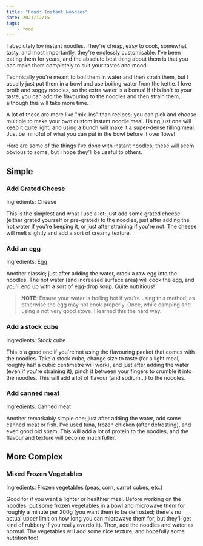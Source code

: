 ```yaml
---
title: "Food: Instant Noodles"
date: 2023/12/15
tags:
    - food
---
```


I absolutely lov instant noodles. They're cheap, easy to cook, somewhat tasty,
and most importantly, they're endlessly customisable. I've been eating them for
years, and the absolute best thing about them is that you can make them
completely to suit your tastes and mood.

Technically you're meant to boil them in water and then strain them, but I
usually just put them in a bowl and use boiling water from the kettle. I love
broth and soggy noodles, so the extra water is a bonus! If this isn't to your
taste, you can add the flavouring to the noodles and then strain them, although
this will take more time.

A lot of these are more like "mix-ins" than recipes; you can pick and choose
multiple to make your own custom instant noodle meal. Using just one will
keep it quite light, and using a bunch will make it a super-dense filling meal.
Just be mindful of what you can put in the bowl before it overflows!

Here are some of the things I've done with instant noodles; these will seem
obvious to some, but I hope they'll be useful to others.

## Simple

### Add Grated Cheese

Ingredients: Cheese

This is the simplest and what I use a lot; just add some grated cheese (either
grated yourself or pre-grated) to the noodles, just after adding the hot water
if you're keeping it, or just after straining if you're not. The cheese will
melt slightly and add a sort of creamy texture.

### Add an egg

Ingredients: Egg

Another classic; just after adding the water, crack a raw egg into the noodles.
The hot water (and increased surface area) will cook the egg, and you'll end up
with a sort of egg-drop soup. Quite nutritious!

> **NOTE**: Ensure your water is boiling hot if you're using this method, as
> otherwise the egg may not cook properly. Once, while camping and using a not
> very good stove, I learned this the hard way.

### Add a stock cube

Ingredients: Stock cube

This is a good one if you're not using the flavouring packet that comes with
the noodles. Take a stock cube, change size to taste (for a light meal, roughly
half a cubic centimetre will work), and just after adding the water (even if
you're straining it), pinch it between your fingers to crumble it into the
noodles. This will add a lot of flavour (and sodium...) to the noodles.

### Add canned meat

Ingredients: Canned meat

Another remarkably simple one; just after adding the water, add some canned
meat or fish. I've used tuna, frozen chicken (after defrosting), and even
good old spam. This will add a lot of protein to the noodles, and the flavour
and texture will become much fuller.

## More Complex

### Mixed Frozen Vegetables

Ingredients: Frozen vegetables (peas, corn, carrot cubes, etc.)

Good for if you want a lighter or healthier meal. Before working on the
noodles, put some frozen vegetables in a bowl and microwave them for roughly a
minute per 200g (you want them to be defrosted; there's no actual upper limit
on how long you can microwave them for, but they'll get kind of rubbery if you
really overdo it). Then, add the noodles and water as normal. The vegetables
will add some nice texture, and hopefully some nutrition too!
